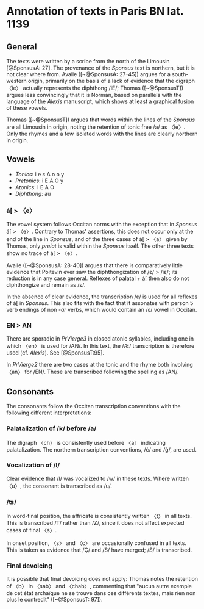 Annotation of texts in Paris BN lat. 1139
=========================================

General
-------

The texts were written by a scribe from the north of the Limousin 
[@SponsusA: 27]. The provenance of the *Sponsus* text is northern, but it
is not clear where from. Avalle ([~@SponsusA: 27-45]) argues for a 
south-western origin, primarily on the basis of a lack of evidence that
the digraph 〈ie〉 actually represents the diphthong /iE/; Thomas ([~@SponsusT])
argues less convincingly that it is Norman, based on parallels with the 
language of the *Alexis* manuscript, which shows at least a graphical fusion
of these vowels.

Thomas ([~@SponsusT]) argues that words within the lines of the *Sponsus* are
all Limousin in origin, noting the retention of tonic free /a/ as 〈ie〉.
Only the rhymes and a few isolated words with the lines are clearly northern
in origin.


Vowels
------

* *Tonics*: i e ɛ A ɔ o y
* *Pretonics*: i E A O y
* *Atonics*: I E A O
* *Diphthong*: au

### á[ > 〈e〉 

The vowel system follows Occitan norms with the exception that in *Sponsus*
á[ > 〈e〉. Contrary to Thomas' assertions, this does not occur only at the
end of the line in *Sponsus*, and of the three cases of á[ > 〈a〉 given by 
Thomas, only *preiat* is valid within the *Sponsus* itself. The other
three texts show no trace of á[ > 〈e〉.

Avalle ([~@SponsusA: 28-40]) argues that there is comparatively little evidence
that Poitevin ever saw the diphthongization of /ɛ/ > /iɛ/; its reduction is
in any case general. Reflexes of palatal + á[ then also do not diphthongize 
and remain as /ɛ/.

In the absence of clear evidence, the transcription /ɛ/ is used for all
reflexes of á[ in *Sponsus*. This also fits with the fact that it assonates
with person 5 verb endings of non *-ar* verbs, which would contain an
/ɛ/ vowel in Occitan.

### EN > AN

There are sporadic in *PrVierge3* in closed atonic syllables, including
one in which 〈en〉 is used for /AN/. In this text, the /Æ/ transcription is
therefore used (cf. *Alexis*). See [@SponsusT:95].

In *PrVierge2* there are two cases at the tonic and the rhyme both involving
〈an〉 for /EN/. These are transcribed following the spelling as /AN/.

Consonants
----------

The consonants follow the Occitan transcription conventions with the 
following different interpretations:

### Palatalization of /k/ before /a/

The digraph 〈ch〉 is consistently used before 〈a〉 indicating palatalization.
The northern transcription conventions, /ċ/ and /ġ/, are used. 

### Vocalization of /l/

Clear evidence that /l/ was vocalized to /w/ in these texts. Where written
〈u〉, the consonant is transcribed as /u/.

### /ʦ/

In word-final position, the affricate is consistently written 〈t〉 in all 
texts. This is transcribed /T/ rather than /Z/, since it does not affect
expected cases of final 〈s〉.

In onset position, 〈s〉 and 〈c〉 are occasionally confused in all texts.
This is taken as evidence that /Ç/ and /S/ have merged; /S/ is transcribed.

### Final devoicing

It is possible that final devoicing does not apply: Thomas notes the retention
of 〈b〉 in 〈sab〉 and 〈chab〉, commenting that "aucun autre exemple de cet
état archaïque ne se trouve dans ces différents textes, mais rien non plus
le contredit" ([~@SponsusT: 97]).